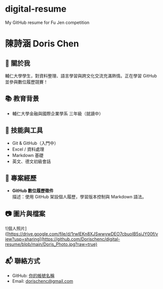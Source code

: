 # digital-resume
My GitHub resume for Fu Jen competition
# 陳詩涵 Doris Chen

## 🎯 關於我
輔仁大學學生，對資料整理、語言學習與跨文化交流充滿熱情。正在學習 GitHub 並參與數位履歷競賽！

## 📚 教育背景
- 輔仁大學金融與國際企業學系 三年級（就讀中）

## 🧰 技能與工具
- Git & GitHub（入門中）
- Excel / 資料處理
- Markdown 基礎
- 英文、德文初級會話

## 🚀 專案經歷
- **GitHub 數位履歷徵件**  
  描述：使用 GitHub 架設個人履歷，學習版本控制與 Markdown 語法。

## 📷 圖片與檔案
![個人照片]([https://drive.google.com/file/d/1rwIEKn8XJSwwywDEO7cbuoIB5siJY00f/view?usp=sharing](https://github.com/Dorischenc/digital-resume/blob/main/Doris_Photo.jpg?raw=true)

## 📬 聯絡方式
- GitHub: [你的帳號名稱](https://github.com/dorischenc)
- Email: dorischenc@gmail.com

